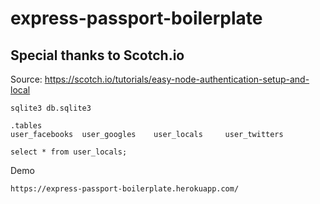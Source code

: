 # express-passport-boilerplate

## Special thanks to Scotch.io
Source: https://scotch.io/tutorials/easy-node-authentication-setup-and-local


```
sqlite3 db.sqlite3

.tables
user_facebooks  user_googles    user_locals     user_twitters

select * from user_locals;
```


Demo
```
https://express-passport-boilerplate.herokuapp.com/
```
